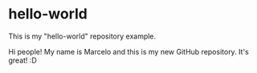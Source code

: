 hello-world
===========

This is my "hello-world" repository example.

Hi people! My name is Marcelo and this is my new GitHub repository. It's great! :D

